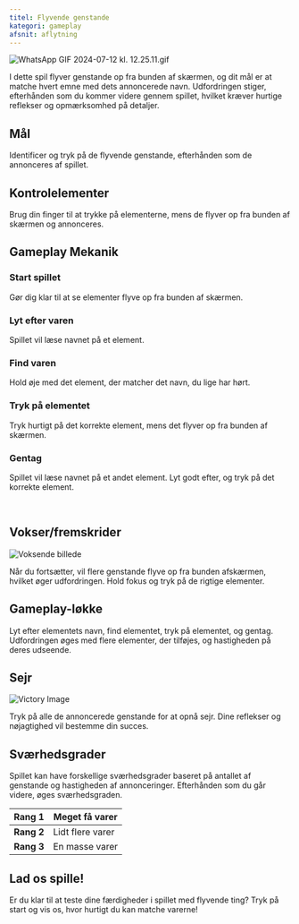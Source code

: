 ```yaml
---
titel: Flyvende genstande
kategori: gameplay
afsnit: aflytning
---
```

![WhatsApp GIF 2024-07-12 kl. 12.25.11.gif](https://help.Studycat.com/hc/article_attachments/34966795074969)


I dette spil flyver genstande op fra bunden af ​​skærmen, og dit mål er at matche hvert emne med dets annoncerede navn. Udfordringen stiger, efterhånden som du kommer videre gennem spillet, hvilket kræver hurtige reflekser og opmærksomhed på detaljer.


## Mål


Identificer og tryk på de flyvende genstande, efterhånden som de annonceres af spillet.


## Kontrolelementer


Brug din finger til at trykke på elementerne, mens de flyver op fra bunden af ​​skærmen og annonceres.


## Gameplay Mekanik


### Start spillet


Gør dig klar til at se elementer flyve op fra bunden af ​​skærmen.


### Lyt efter varen


Spillet vil læse navnet på et element.


### Find varen


Hold øje med det element, der matcher det navn, du lige har hørt.


### Tryk på elementet


Tryk hurtigt på det korrekte element, mens det flyver op fra bunden af ​​skærmen.


### Gentag


Spillet vil læse navnet på et andet element. Lyt godt efter, og tryk på det korrekte element.


 


## Vokser/fremskrider


![Voksende billede](https://help.Studycat.com/hc/article_attachments/34826217331225)


Når du fortsætter, vil flere genstande flyve op fra bunden af ​​skærmen, hvilket øger udfordringen. Hold fokus og tryk på de rigtige elementer.


## Gameplay-løkke


Lyt efter elementets navn, find elementet, tryk på elementet, og gentag. Udfordringen øges med flere elementer, der tilføjes, og hastigheden på deres udseende.


## Sejr


![Victory Image](https://help.Studycat.com/hc/article_attachments/34917314421785)


Tryk på alle de annoncerede genstande for at opnå sejr. Dine reflekser og nøjagtighed vil bestemme din succes.


## Sværhedsgrader


Spillet kan have forskellige sværhedsgrader baseret på antallet af genstande og hastigheden af ​​annonceringer. Efterhånden som du går videre, øges sværhedsgraden.




| **Rang 1** | Meget få varer |
| --- | --- |
| **Rang 2** | Lidt flere varer |
| **Rang 3** | En masse varer |


## Lad os spille!


Er du klar til at teste dine færdigheder i spillet med flyvende ting? Tryk på start og vis os, hvor hurtigt du kan matche varerne!